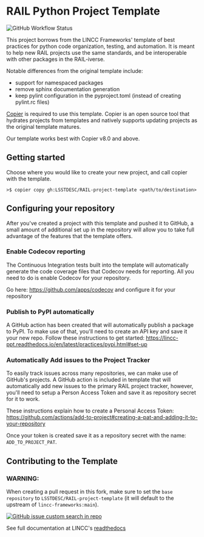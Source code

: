 # RAIL Python Project Template
![GitHub Workflow Status](https://img.shields.io/github/actions/workflow/status/LSSTDESC/RAIL-project-template/ci.yml)

This project borrows from the LINCC Frameworks' template of best practices for
python code organization, testing, and automation. It is meant to help new RAIL
projects use the same standards, and be interoperable with other packages in
the RAIL-iverse.

Notable differences from the original template include:

- support for namespaced packages
- remove sphinx documentation generation
- keep pylint configuration in the pyproject.toml (instead of creating
pylint.rc files)

[Copier](https://copier.readthedocs.io/en/latest/) is required to use this
template. Copier is an open source tool that hydrates projects from templates 
and natively supports updating projects as the original template matures.

Our template works best with Copier v8.0 and above. 

## Getting started

Choose where you would like to create your new project, and call copier with the template.

```
>$ copier copy gh:LSSTDESC/RAIL-project-template <path/to/destination>
```

## Configuring your repository

After you've created a project with this template and pushed it to GitHub, a small
amount of additional set up in the repository will allow you to take full advantage
of the features that the template offers.

### Enable Codecov reporting

The Continuous Integration tests built into the template will automatically generate
the code coverage files that Codecov needs for reporting. All you need to do is
enable Codecov for your repository.

Go here: https://github.com/apps/codecov and configure it for your repository

### Publish to PyPI automatically

A GitHub action has been created that will automatically publish a package to PyPI.
To make use of that, you'll need to create an API key and save it your new repo.
Follow these instructions to get started: https://lincc-ppt.readthedocs.io/en/latest/practices/pypi.html#set-up

### Automatically Add issues to the Project Tracker

To easily track issues across many repositories, we can make use of GitHub's projects.
A GitHub action is included in template that will automatically add new issues to
the primary RAIL project tracker, however, you'll need to setup a Person Access Token
and save it as repository secret for it to work. 

These instructions explain how to create a Personal Access Token: https://github.com/actions/add-to-project#creating-a-pat-and-adding-it-to-your-repository

Once your token is created save it as a repository secret with the name: ``ADD_TO_PROJECT_PAT``.

## Contributing to the Template

### WARNING:

When creating a pull request in this fork, make sure to set the
`base repository` to `LSSTDESC/RAIL-project-template` (it will 
default to the upstream of `lincc-frameworks:main`).

[![GitHub issue custom search in repo](https://img.shields.io/github/issues-search/LSSTDESC/RAIL-project-template?color=purple&label=Good%20first%20issues&query=is%3Aopen%20label%3A%22good%20first%20issue%22)](https://github.com/LSSTDESC/RAIL-project-template/issues?q=is%3Aissue+is%3Aopen+label%3A%22good+first+issue%22)

See full documentation at LINCC's [readthedocs](https://lincc-ppt.readthedocs.io/en/latest/source/contributing.html)